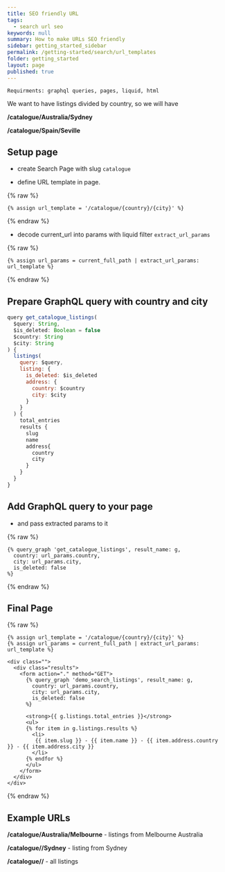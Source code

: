 ```yaml
---
title: SEO friendly URL
tags:
  - search url seo
keywords: null
summary: How to make URLs SEO friendly
sidebar: getting_started_sidebar
permalink: /getting-started/search/url_templates
folder: getting_started
layout: page
published: true
---
```

    Requirments: graphql queries, pages, liquid, html


We want to have listings divided by country, so we will have 

**/catalogue/Australia/Sydney**

**/catalogue/Spain/Seville**

## Setup page 

- create Search Page with slug `catalogue`

- define URL template in page.

{% raw %}
```liquid
{% assign url_template = '/catalogue/{country}/{city}' %}
```
{% endraw %}

- decode current_url into params with liquid filter `extract_url_params`

{% raw %}
```liquid
{% assign url_params = current_full_path | extract_url_params: url_template %}
```
{% endraw %}

## Prepare GraphQL query with country and city

```js
query get_catalogue_listings(
  $query: String,
  $is_deleted: Boolean = false
  $country: String
  $city: String
) {
  listings(
    query: $query,
    listing: {
      is_deleted: $is_deleted
      address: {
        country: $country
        city: $city
      }
    }
  ) {
    total_entries
    results {
      slug
      name
      address{
        country
        city
      }
    }
  }
}
```

## Add GraphQL query to your page

- and pass extracted params to it

{% raw %}
```liquid
{% query_graph 'get_catalogue_listings', result_name: g,
  country: url_params.country,
  city: url_params.city,
  is_deleted: false
%}
```
{% endraw %}


## Final Page

{% raw %}
```liquid
{% assign url_template = '/catalogue/{country}/{city}' %}
{% assign url_params = current_full_path | extract_url_params: url_template %}

<div class="">
  <div class="results">
    <form action="." method="GET">
      {% query_graph 'demo_search_listings', result_name: g,
        country: url_params.country,
        city: url_params.city,
        is_deleted: false
      %}

      <strong>{{ g.listings.total_entries }}</strong>
      <ul>
      {% for item in g.listings.results %}
        <li>
         {{ item.slug }} - {{ item.name }} - {{ item.address.country }} - {{ item.address.city }}
        </li>
      {% endfor %}
      </ul>
    </form>
  </div>
</div>
```
{% endraw %}

## Example URLs

**/catalogue/Australia/Melbourne** - listings from Melbourne Australia

**/catalogue//Sydney** - listing from Sydney

**/catalogue//** - all listings
